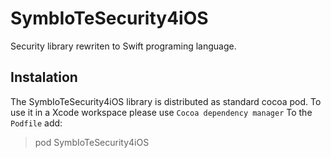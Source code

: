 # SymbIoTeSecurity4iOS

Security library rewriten to Swift programing language.

## Instalation

The SymbIoTeSecurity4iOS library is distributed as standard cocoa pod. To use it in a Xcode workspace please use `Cocoa dependency manager` 
To the `Podfile` add:

> pod SymbIoTeSecurity4iOS



